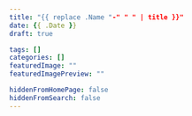 ```yaml
---
title: "{{ replace .Name "-" " " | title }}"
date: {{ .Date }}
draft: true

tags: []
categories: []
featuredImage: ""
featuredImagePreview: ""

hiddenFromHomePage: false
hiddenFromSearch: false
---
```



